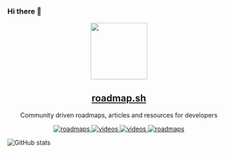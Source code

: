 ### Hi there 👋

<!--
**OthyTenk/othytenk** is a ✨ _special_ ✨ repository because its `README.md` (this file) appears on your GitHub profile.

Here are some ideas to get you started:

- 🔭 I’m currently working on ...
- 🌱 I’m currently learning ...
- 👯 I’m looking to collaborate on ...
- 🤔 I’m looking for help with ...
- 💬 Ask me about ...
- 📫 How to reach me: ...
- 😄 Pronouns: ...
- ⚡ Fun fact: ...
-->
<p align="center">
  <img src="public/images/brand.png" height="128">
  <h2 align="center"><a href="https://roadmap.sh">roadmap.sh</a></h2>
  <p align="center">Community driven roadmaps, articles and resources for developers<p>
  <p align="center">
    <a href="https://roadmap.sh/roadmaps">
    	<img src="https://img.shields.io/badge/-Roadmaps%20-0a0a0a.svg?style=flat&colorA=0a0a0a" alt="roadmaps" />
    </a>
    <a href="https://youtube.com/theroadmap?sub_confirmation=1">
    	<img src="https://img.shields.io/badge/-Videos-0a0a0a.svg?style=flat&colorA=0a0a0a" alt="videos" />
    </a>
    <a href="https://github.com/kamranahmedse/developer-roadmap/tree/0471d44c8fae58b6a36a7c57bba12253916d0249/translations">
    	<img src="https://img.shields.io/badge/-Translations-0a0a0a.svg?style=flat&colorA=0a0a0a" alt="videos" />
    </a>
    <a href="https://www.youtube.com/channel/UCA0H2KIWgWTwpTFjSxp0now?sub_confirmation=1">
    	<img src="https://img.shields.io/badge/%E2%9D%A4-YouTube%20Channel-0a0a0a.svg?style=flat&colorA=0a0a0a" alt="roadmaps" />
    </a>
  </p>
</p>

![GitHub stats](https://github-readme-stats.vercel.app/api?username=othytenk&count_private=true)

